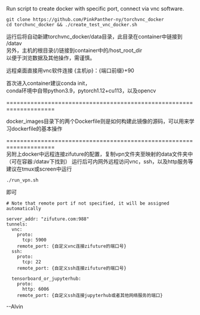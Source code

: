 Run script to create docker with specific port, connect via vnc software.  
  
```
git clone https://github.com/PinkPanther-ny/torchvnc_docker  
cd torchvnc_docker && ./create_test_vnc_docker.sh  
```
  
运行后将自动新建torchvnc_docker/data目录，此目录在container中链接到 /datav  
另外，主机的根目录(/)链接到container中的/host_root_dir  
以便于浏览数据及其他操作，需谨慎。  
  
远程桌面直接用vnc软件连接 {主机ip}：{端口前缀}+90  
  
首次进入container建议conda init，  
conda环境中自带python3.9，pytorch1.12+cu113，以及opencv  
  
====================================================================  
  
docker_images目录下的两个Dockerfile则是如何构建此镜像的源码，可以用来学习dockerfile的基本操作  
  
====================================================================  
另附上docker中远程连接zifuture的配置，复制vpn文件夹至映射的data文件夹中（可在容器:/datav下找到）
运行后可内网外远程访问vnc，ssh，以及http服务等
建议在tmux或screen中运行
```
./run_vpn.sh
```
即可  
 
```
# Note that remote port if not specified, it will be assigned automatically

server_addr: "zifuture.com:988"  
tunnels:  
  vnc:  
    proto:  
      tcp: 5900  
    remote_port: {自定义vnc连接zifuture的端口号}  
  ssh:  
    proto:  
      tcp: 22  
    remote_port: {自定义ssh连接zifuture的端口号}  
  
  tensorboard_or_jupyterhub:  
    proto:  
      http: 6006  
    remote_port: {自定义ssh连接jupyterhub或者其他网络服务的端口}  
```
  
--Alvin  
  
